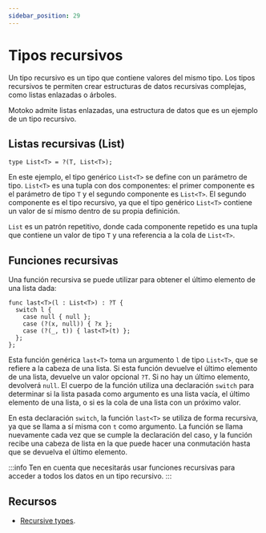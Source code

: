 ```yaml
---
sidebar_position: 29
---
```


# Tipos recursivos

Un tipo recursivo es un tipo que contiene valores del mismo tipo. Los tipos
recursivos te permiten crear estructuras de datos recursivas complejas, como
listas enlazadas o árboles.

Motoko admite listas enlazadas, una estructura de datos que es un ejemplo de un
tipo recursivo.

## Listas recursivas (List)

```motoko no-repl
type List<T> = ?(T, List<T>);
```

En este ejemplo, el tipo genérico `List<T>` se define con un parámetro de tipo.
`List<T>` es una tupla con dos componentes: el primer componente es el parámetro
de tipo `T` y el segundo componente es `List<T>`. El segundo componente es el
tipo recursivo, ya que el tipo genérico `List<T>` contiene un valor de sí mismo
dentro de su propia definición.

`List` es un patrón repetitivo, donde cada componente repetido es una tupla que
contiene un valor de tipo `T` y una referencia a la cola de `List<T>`.

## Funciones recursivas

Una función recursiva se puede utilizar para obtener el último elemento de una
lista dada:

```motoko no-repl
func last<T>(l : List<T>) : ?T {
  switch l {
    case null { null };
    case (?(x, null)) { ?x };
    case (?(_, t)) { last<T>(t) };
  };
};
```

Esta función genérica `last<T>` toma un argumento `l` de tipo `List<T>`, que se
refiere a la cabeza de una lista. Si esta función devuelve el último elemento de
una lista, devuelve un valor opcional `?T`. Si no hay un último elemento,
devolverá `null`. El cuerpo de la función utiliza una declaración `switch` para
determinar si la lista pasada como argumento es una lista vacía, el último
elemento de una lista, o si es la cola de una lista con un próximo valor.

En esta declaración `switch`, la función `last<T>` se utiliza de forma
recursiva, ya que se llama a sí misma con `t` como argumento. La función se
llama nuevamente cada vez que se cumple la declaración del caso, y la función
recibe una cabeza de lista en la que puede hacer una conmutación hasta que se
devuelva el último elemento.

:::info Ten en cuenta que necesitarás usar funciones recursivas para acceder a
todos los datos en un tipo recursivo. :::

## Recursos

- [Recursive types](https://github.com/Web3NL/motoko-book/blob/main/src/advanced-types/recursive-types.md).
